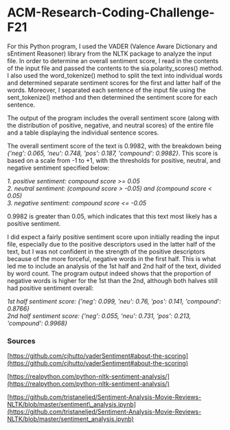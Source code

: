 # **ACM-Research-Coding-Challenge-F21**

For this Python program, I used the VADER (Valence Aware Dictionary and sEntiment Reasoner) library from the NLTK package to analyze the input file. In order to determine an overall sentiment score, I read in the contents of the input file and passed the contents to the sia.polarity\_scores() method. I also used the word\_tokenize() method to split the text into individual words and determined separate sentiment scores for the first and latter half of the words. Moreover, I separated each sentence of the input file using the sent\_tokenize() method and then determined the sentiment score for each sentence.

The output of the program includes the overall sentiment score (along with the distribution of positive, negative, and neutral scores) of the entire file and a table displaying the individual sentence scores.

The overall sentiment score of the text is 0.9982, with the breakdown being *{'neg': 0.065, 'neu': 0.748, 'pos': 0.187, 'compound': 0.9982}*. This score is based on a scale from -1 to +1, with the thresholds for positive, neutral, and negative sentiment specified below:

  *1. positive sentiment: compound score >= 0.05*  
  *2. neutral sentiment: (compound score > -0.05) and (compound score < 0.05)*  
  *3. negative sentiment: compound score <= -0.05*

0.9982 is greater than 0.05, which indicates that this text most likely has a positive sentiment.

I did expect a fairly positive sentiment score upon initially reading the input file, especially due to the positive descriptors used in the latter half of the text, but I was not confident in the strength of the positive descriptors because of the more forceful, negative words in the first half. This is what led me to include an analysis of the 1st half and 2nd half of the text, divided by word count. The program output indeed shows that the proportion of negative words is higher for the 1st than the 2nd, although both halves still had positive sentiment overall:

  *1st half sentiment score: {'neg': 0.099, 'neu': 0.76, 'pos': 0.141, 'compound': 0.8766}*  
  *2nd half sentiment score: {'neg': 0.055, 'neu': 0.731, 'pos': 0.213, 'compound': 0.9968}*

### Sources
[https://github.com/cjhutto/vaderSentiment#about-the-scoring](https://github.com/cjhutto/vaderSentiment#about-the-scoring)

[https://realpython.com/python-nltk-sentiment-analysis/](https://realpython.com/python-nltk-sentiment-analysis/)

[https://github.com/tristaneljed/Sentiment-Analysis-Movie-Reviews-NLTK/blob/master/sentiment\_analysis.ipynb](https://github.com/tristaneljed/Sentiment-Analysis-Movie-Reviews-NLTK/blob/master/sentiment_analysis.ipynb)
